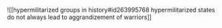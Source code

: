 ![[hypermilitarized groups in history#id263995768 hypermilitarized states do not always lead to aggrandizement of warriors]]

